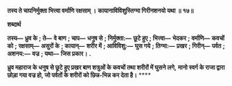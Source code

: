 **तस्य ते चापनिर्मुक्ता भित्त्वा वर्माणि रक्षसाम् ।** **कायानाविविशुस्तिग्मा गिरीनशनयो यथा ॥ १७॥** 

**शब्दार्थ** 

**तस्य—** **ध्रुव के** **; ते—** **वे बाण** **; चाप—** **धनुष से** **; निर्मुक्ता:—** **छूटे हुए** **; भित्त्वा—** **भेदकर** **; वर्माणि—** **कवचों को** **; रक्षसाम्—** **असुरों के** **; कायान्—** **शरीर में** **; आविविशु:—** **घुस गये** **; तिग्मा:—** **प्रखर** **; गिरीन्—** **पर्वत** **; अशनय:—** **वज्र** **; यथा—** **जिस प्रकार।** **.** 

**ध्रुव महाराज के धनुष से छूटे हुए प्रखर बाण शत्रुओं के कवचों तथा शरीरों में घुसने लगे,** **मानो स्वर्ग के राजा द्वारा छोड़ा गया वज्र हो, जो पर्वतों के शरीरों को छिन्न-भिन्न कर देता है।** **** 